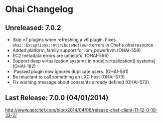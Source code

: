 # Ohai Changelog

## Unreleased: 7.0.2

* Skip v7 plugins when refreshing a v6 plugin. Fixes
  `Ohai::Exceptions::AttributeNotFound` errors in Chef's ohai resource
* Added platform_family support for ibm_powerkvm (OHAI-558)
* EC2 metadata errors are unhelpful (OHAI-566)
* Support deep virtualization systems in node[:virtualization][:systems] (OHAI-182)
* :Passwd plugin now ignores duplicate users. (OHAI-561)
* Be reluctant to call something an LXC host (OHAI-573)
* Fix warning message about constants already defined (OHAI-572)

## Last Release: 7.0.0 (04/01/2014)

http://www.getchef.com/blog/2014/04/08/release-chef-client-11-12-0-10-32-2/
